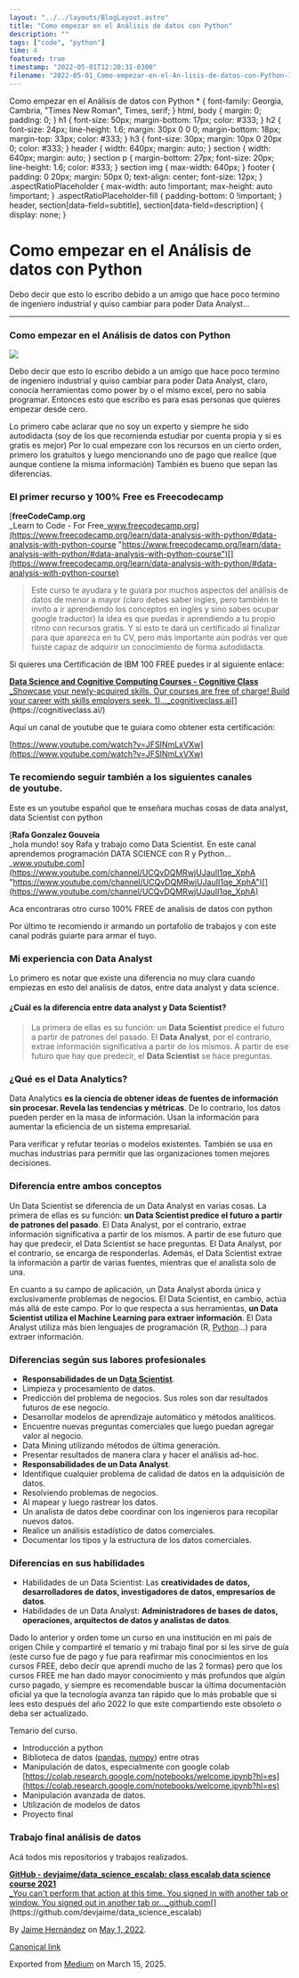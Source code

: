 ```yaml
---
layout: "../../layouts/BlogLayout.astro"
title: "Como empezar en el Análisis de datos con Python"
description: ""
tags: ["code", "python"]
time: 4
featured: true
timestamp: "2022-05-01T12:20:31-0300"
filename: "2022-05-01_Como-empezar-en-el-An-lisis-de-datos-con-Python-1bdaf79e8ccb"
---
```


Como empezar en el Análisis de datos con Python \* { font-family: Georgia, Cambria, "Times New Roman", Times, serif; } html, body { margin: 0; padding: 0; } h1 { font-size: 50px; margin-bottom: 17px; color: #333; } h2 { font-size: 24px; line-height: 1.6; margin: 30px 0 0 0; margin-bottom: 18px; margin-top: 33px; color: #333; } h3 { font-size: 30px; margin: 10px 0 20px 0; color: #333; } header { width: 640px; margin: auto; } section { width: 640px; margin: auto; } section p { margin-bottom: 27px; font-size: 20px; line-height: 1.6; color: #333; } section img { max-width: 640px; } footer { padding: 0 20px; margin: 50px 0; text-align: center; font-size: 12px; } .aspectRatioPlaceholder { max-width: auto !important; max-height: auto !important; } .aspectRatioPlaceholder-fill { padding-bottom: 0 !important; } header, section\[data-field=subtitle\], section\[data-field=description\] { display: none; }

Como empezar en el Análisis de datos con Python
===============================================

Debo decir que esto lo escribo debido a un amigo que hace poco termino de ingeniero industrial y quiso cambiar para poder Data Analyst…

* * *

### Como empezar en el Análisis de datos con Python

![](https://cdn-images-1.medium.com/max/800/0*FGZVrz6KrpwfuWmL.jpg)

Debo decir que esto lo escribo debido a un amigo que hace poco termino de ingeniero industrial y quiso cambiar para poder Data Analyst, claro, conocía herramientas como power by o el mismo excel, pero no sabia programar. Entonces esto que escribo es para esas personas que quieres empezar desde cero.

Lo primero cabe aclarar que no soy un experto y siempre he sido autodidacta (soy de los que recomienda estudiar por cuenta propia y si es gratis es mejor) Por lo cual empezare con los recursos en un cierto orden, primero los gratuitos y luego mencionando uno de pago que realice (que aunque contiene la misma información) También es bueno que sepan las diferencias.

### El primer recurso y 100% Free es Freecodecamp

[**freeCodeCamp.org**  
_Learn to Code - For Free_www.freecodecamp.org](https://www.freecodecamp.org/learn/data-analysis-with-python/#data-analysis-with-python-course "https://www.freecodecamp.org/learn/data-analysis-with-python/#data-analysis-with-python-course")[](https://www.freecodecamp.org/learn/data-analysis-with-python/#data-analysis-with-python-course)

> Este curso te ayudara y te guiara por muchos aspectos del análisis de datos de menor a mayor (claro debes saber ingles, pero también te invito a ir aprendiendo los conceptos en ingles y sino sabes ocupar google traductor) la idea es que puedas ir aprendiendo a tu propio ritmo con recursos gratis. Y si esto te dará un certificado al finalizar para que aparezca en tu CV, pero más importante aún podrás ver que fuiste capaz de adquirir un conocimiento de forma autodidacta.

Si quieres una Certificación de IBM 100 FREE puedes ir al siguiente enlace:

[**Data Science and Cognitive Computing Courses - Cognitive Class**  
_Showcase your newly-acquired skills. Our courses are free of charge! Build your career with skills employers seek. 1)…_cognitiveclass.ai](https://cognitiveclass.ai/ "https://cognitiveclass.ai/")[](https://cognitiveclass.ai/)

Aquí un canal de youtube que te guiara como obtener esta certificación:

[https://www.youtube.com/watch?v=JFSINmLxVXw](https://www.youtube.com/watch?v=JFSINmLxVXw)

### Te recomiendo seguir también a los siguientes canales de youtube.

Este es un youtube español que te enseñara muchas cosas de data analyst, data Scientist con python

[**Rafa Gonzalez Gouveia**  
_hola mundo! soy Rafa y trabajo como Data Scientist. En este canal aprendemos programación DATA SCIENCE con R y Python…_www.youtube.com](https://www.youtube.com/channel/UCQvDQMRwjUJauII1qe_XphA "https://www.youtube.com/channel/UCQvDQMRwjUJauII1qe_XphA")[](https://www.youtube.com/channel/UCQvDQMRwjUJauII1qe_XphA)

Aca encontraras otro curso 100% FREE de analisis de datos con python

Por último te recomiendo ir armando un portafolio de trabajos y con este canal podrás guiarte para armar el tuyo.

### Mi experiencia con Data Analyst

Lo primero es notar que existe una diferencia no muy clara cuando empiezas en esto del analisis de datos, entre data analyst y data science.

#### ¿Cuál es la diferencia entre data analyst y Data Scientist?

> La primera de ellas es su función: un **Data Scientist** predice el futuro a partir de patrones del pasado. El **Data Analyst**, por el contrario, extrae información significativa a partir de los mismos. A partir de ese futuro que hay que predecir, el **Data Scientist** se hace preguntas.

### ¿Qué es el Data Analytics?

Data Analytics **es la ciencia de obtener ideas de fuentes de información sin procesar. Revela las tendencias y métricas**. De lo contrario, los datos pueden perder en la masa de información. Usan la información para aumentar la eficiencia de un sistema empresarial.

Para verificar y refutar teorías o modelos existentes. También se usa en muchas industrias para permitir que las organizaciones tomen mejores decisiones.

### Diferencia entre ambos conceptos

Un Data Scientist se diferencia de un Data Analyst en varias cosas. La primera de ellas es su función: **un Data Scientist predice el futuro a partir de patrones del pasado**. El Data Analyst, por el contrario, extrae información significativa a partir de los mismos. A partir de ese futuro que hay que predecir, el Data Scientist se hace preguntas. El Data Analyst, por el contrario, se encarga de responderlas. Además, el Data Scientist extrae la información a partir de varias fuentes, mientras que el analista solo de una.

En cuanto a su campo de aplicación, un Data Analyst aborda única y exclusivamente problemas de negocios. El Data Scientist, en cambio, actúa más allá de este campo. Por lo que respecta a sus herramientas, **un Data Scientist utiliza el Machine Learning para extraer información**. El Data Analyst utiliza más bien lenguajes de programación (R, [Python](https://www.master-data-scientist.com/pandas-herramienta-data-science/)…) para extraer información.

### Diferencias según sus labores profesionales

*   **Responsabilidades de un D**[**ata Scientist**](https://www.master-data-scientist.com/que-debes-estudiar-para-convertirte-en-un-data-scientist/).
*   Limpieza y procesamiento de datos.
*   Predicción del problema de negocios. Sus roles son dar resultados futuros de ese negocio.
*   Desarrollar modelos de aprendizaje automático y métodos analíticos.
*   Encuentre nuevas preguntas comerciales que luego puedan agregar valor al negocio.
*   Data Mining utilizando métodos de última generación.
*   Presentar resultados de manera clara y hacer el análisis ad-hoc.
*   **Responsabilidades de un Data Analyst**.
*   Identifique cualquier problema de calidad de datos en la adquisición de datos.
*   Resolviendo problemas de negocios.
*   Al mapear y luego rastrear los datos.
*   Un analista de datos debe coordinar con los ingenieros para recopilar nuevos datos.
*   Realice un análisis estadístico de datos comerciales.
*   Documentar los tipos y la estructura de los datos comerciales.

### Diferencias en sus habilidades

*   Habilidades de un Data Scientist: Las **creatividades de datos, desarrolladores de datos, investigadores de datos, empresarios de datos**.
*   Habilidades de un Data Analyst: **Administradores de bases de datos, operaciones, arquitectos de datos y analistas de datos**.

Dado lo anterior y orden tome un curso en una institución en mi país de origen Chile y compartiré el temario y mi trabajo final por si les sirve de guía (este curso fue de pago y fue para reafirmar mis conocimientos en los cursos FREE, debo decir que aprendí mucho de las 2 formas) pero que los cursos FREE me han dado mayor conocimiento y más profundos que algún curso pagado, y siempre es recomendable buscar la última documentación oficial ya que la tecnología avanza tan rápido que lo más probable que si lees esto después del año 2022 lo que este compartiendo este obsoleto o deba ser actualizado.

Temario del curso.

*   Introducción a python
*   Biblioteca de datos ([pandas](https://pandas.pydata.org/), [numpy](https://numpy.org/)) entre otras
*   Manipulación de datos, especialmente con google colab [https://colab.research.google.com/notebooks/welcome.ipynb?hl=es](https://colab.research.google.com/notebooks/welcome.ipynb?hl=es)
*   Manipulación avanzada de datos.
*   Utilización de modelos de datos
*   Proyecto final

### Trabajo final análisis de datos

Acá todos mis repositorios y trabajos realizados.

[**GitHub - devjaime/data\_science\_escalab: class escalab data science course 2021**  
_You can't perform that action at this time. You signed in with another tab or window. You signed out in another tab or…_github.com](https://github.com/devjaime/data_science_escalab "https://github.com/devjaime/data_science_escalab")[](https://github.com/devjaime/data_science_escalab)

By [Jaime Hernández](https://medium.com/@devjaime) on [May 1, 2022](https://medium.com/p/1bdaf79e8ccb).

[Canonical link](https://medium.com/@devjaime/como-empezar-en-el-an%C3%A1lisis-de-datos-con-python-1bdaf79e8ccb)

Exported from [Medium](https://medium.com) on March 15, 2025.